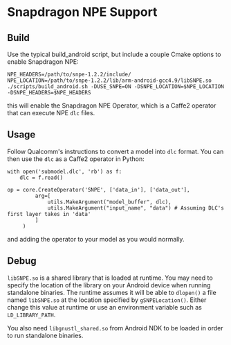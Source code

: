 # Snapdragon NPE Support

## Build

Use the typical build_android script, but include a couple Cmake options to enable Snapdragon NPE:

    NPE_HEADERS=/path/to/snpe-1.2.2/include/
    NPE_LOCATION=/path/to/snpe-1.2.2/lib/arm-android-gcc4.9/libSNPE.so
    ./scripts/build_android.sh -DUSE_SNPE=ON -DSNPE_LOCATION=$NPE_LOCATION -DSNPE_HEADERS=$NPE_HEADERS

this will enable the Snapdragon NPE Operator, which is a Caffe2 operator that can execute NPE `dlc` files.

## Usage

Follow Qualcomm's instructions to convert a model into `dlc` format. You can then use the `dlc` as a Caffe2 operator in Python:

    with open('submodel.dlc', 'rb') as f:
        dlc = f.read()

    op = core.CreateOperator('SNPE', ['data_in'], ['data_out'],
             arg=[
                 utils.MakeArgument("model_buffer", dlc),
                 utils.MakeArgument("input_name", "data") # Assuming DLC's first layer takes in 'data'
             ]
         )

and adding the operator to your model as you would normally.

## Debug

`libSNPE.so` is a shared library that is loaded at runtime.  You may need to specify the location of the library on your Android device when running standalone binaries.  The runtime assumes it will be able to `dlopen()` a file named `libSNPE.so` at the location specified by `gSNPELocation()`.  Either change this value at runtime or use an environment variable such as `LD_LIBRARY_PATH`.

You also need `libgnustl_shared.so` from Android NDK to be loaded in order to run standalone binaries. 
